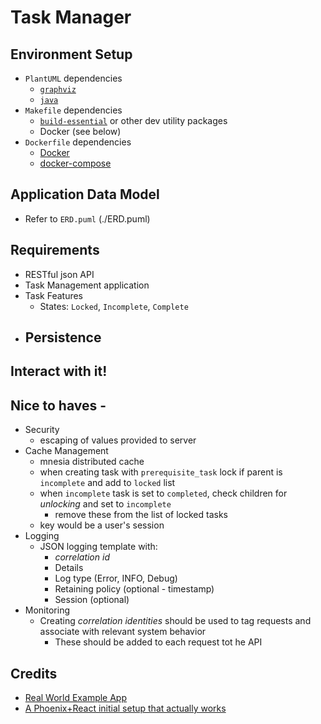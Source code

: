 # Task Manager

## Environment Setup
- `PlantUML` dependencies
  - [`graphviz`](https://graphviz.org/e)
  - [`java`](https://sdkman.io/)
- `Makefile` dependencies
  - [`build-essential`](https://packages.ubuntu.com/xenial/build-essential) or other dev utility packages
  - Docker (see below)
- `Dockerfile` dependencies
  - [Docker](https://docs.docker.com/get-docker/)
  - [docker-compose](https://docs.docker.com/compose/install/)

## Application Data Model
- Refer to `ERD.puml` (./ERD.puml)

## Requirements
- RESTful json API
- Task Management application
- Task Features
  - States: `Locked`, `Incomplete`, `Complete`
- Persistence
  - 

## Interact with it!

## Nice to haves -
- Security
  - escaping of values provided to server
- Cache Management
  - mnesia distributed cache
  - when creating task with `prerequisite_task` lock if parent is `incomplete` and add to `locked` list
  - when `incomplete` task is set to `completed`, check children for *unlocking* and set to `incomplete`
    - remove these from the list of locked tasks
  - key would be a user's session
- Logging
  - JSON logging template with:
    - _correlation id_
    - Details
    - Log type (Error, INFO, Debug)
    - Retaining policy (optional - timestamp)
    - Session (optional)
- Monitoring
  - Creating _correlation identities_ should be used to tag requests and associate with relevant system behavior
    - These should be added to each request tot he API 

## Credits
- [Real World Example App](https://github.com/gothinkster/elixir-phoenix-realworld-example-app)
- [A Phoenix+React initial setup that actually works](https://medium.com/@resir014/a-phoenix-react-initial-setup-that-actually-works-c943e48f1e9e)

